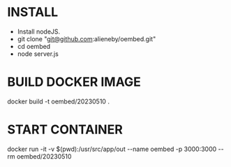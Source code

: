 # INSTALL

- Install nodeJS.
- git clone "git@github.com:alieneby/oembed.git"
- cd oembed
- node server.js

# BUILD DOCKER IMAGE
docker build -t oembed/20230510 .

# START CONTAINER
docker run -it -v $(pwd):/usr/src/app/out --name oembed -p 3000:3000 --rm oembed/20230510


